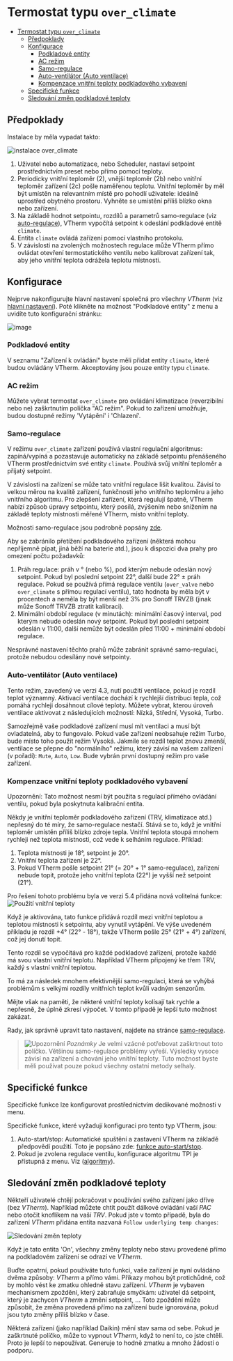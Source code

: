 # Termostat typu `over_climate`

- [Termostat typu `over_climate`](#termostat-typu-over_climate)
  - [Předpoklady](#předpoklady)
  - [Konfigurace](#konfigurace)
    - [Podkladové entity](#podkladové-entity)
    - [AC režim](#ac-režim)
    - [Samo-regulace](#samo-regulace)
    - [Auto-ventilátor (Auto ventilace)](#auto-ventilátor-auto-ventilace)
    - [Kompenzace vnitřní teploty podkladového vybavení](#kompenzace-vnitřní-teploty-podkladového-vybavení)
  - [Specifické funkce](#specifické-funkce)
  - [Sledování změn podkladové teploty](#sledování-změn-podkladové-teploty)

## Předpoklady

Instalace by měla vypadat takto:

![instalace `over_climate`](images/over-climate-schema.png)

1. Uživatel nebo automatizace, nebo Scheduler, nastaví setpoint prostřednictvím preset nebo přímo pomocí teploty.
2. Periodicky vnitřní teploměr (2), vnější teploměr (2b) nebo vnitřní teploměr zařízení (2c) pošle naměřenou teplotu. Vnitřní teploměr by měl být umístěn na relevantním místě pro pohodlí uživatele: ideálně uprostřed obytného prostoru. Vyhněte se umístění příliš blízko okna nebo zařízení.
3. Na základě hodnot setpointu, rozdílů a parametrů samo-regulace (viz [auto-regulace](self-regulation.md)), VTherm vypočítá setpoint k odeslání podkladové entitě `climate`.
4. Entita `climate` ovládá zařízení pomocí vlastního protokolu.
5. V závislosti na zvolených možnostech regulace může VTherm přímo ovládat otevření termostatického ventilu nebo kalibrovat zařízení tak, aby jeho vnitřní teplota odrážela teplotu místnosti.

## Konfigurace

Nejprve nakonfigurujte hlavní nastavení společná pro všechny _VTherm_ (viz [hlavní nastavení](base-attributes.md)).
Poté klikněte na možnost "Podkladové entity" z menu a uvidíte tuto konfigurační stránku:

![image](images/config-linked-entity2.png)

### Podkladové entity
V seznamu "Zařízení k ovládání" byste měli přidat entity `climate`, které budou ovládány VTherm. Akceptovány jsou pouze entity typu `climate`.

### AC režim

Můžete vybrat termostat `over_climate` pro ovládání klimatizace (reverzibilní nebo ne) zaškrtnutím políčka "AC režim". Pokud to zařízení umožňuje, budou dostupné režimy 'Vytápění' i 'Chlazení'.

### Samo-regulace

V režimu `over_climate` zařízení používá vlastní regulační algoritmus: zapíná/vypíná a pozastavuje automaticky na základě setpointu přenášeného VTherm prostřednictvím své entity `climate`. Používá svůj vnitřní teploměr a přijatý setpoint.

V závislosti na zařízení se může tato vnitřní regulace lišit kvalitou. Závisí to velkou měrou na kvalitě zařízení, funkčnosti jeho vnitřního teploměru a jeho vnitřního algoritmu. Pro zlepšení zařízení, která regulují špatně, VTherm nabízí způsob úpravy setpointu, který posílá, zvýšením nebo snížením na základě teploty místnosti měřené VTherm, místo vnitřní teploty.

Možnosti samo-regulace jsou podrobně popsány [zde](self-regulation.md).

Aby se zabránilo přetížení podkladového zařízení (některá mohou nepříjemně pípat, jiná běží na baterie atd.), jsou k dispozici dva prahy pro omezení počtu požadavků:
1. Práh regulace: práh v ° (nebo %), pod kterým nebude odeslán nový setpoint. Pokud byl poslední setpoint 22°, další bude 22° ± práh regulace. Pokud se používá přímá regulace ventilu (`over_valve` nebo `over_climate` s přímou regulací ventilu), tato hodnota by měla být v procentech a neměla by být menší než 3% pro Sonoff TRVZB (jinak může Sonoff TRVZB ztratit kalibraci).
2. Minimální období regulace (v minutách): minimální časový interval, pod kterým nebude odeslán nový setpoint. Pokud byl poslední setpoint odeslán v 11:00, další nemůže být odeslán před 11:00 + minimální období regulace.

Nesprávné nastavení těchto prahů může zabránit správné samo-regulaci, protože nebudou odesílány nové setpointy.

### Auto-ventilátor (Auto ventilace)

Tento režim, zavedený ve verzi 4.3, nutí použití ventilace, pokud je rozdíl teplot významný. Aktivací ventilace dochází k rychlejší distribuci tepla, což pomáhá rychleji dosáhnout cílové teploty.
Můžete vybrat, kterou úroveň ventilace aktivovat z následujících možností: Nízká, Střední, Vysoká, Turbo.

Samozřejmě vaše podkladové zařízení musí mít ventilaci a musí být ovladatelná, aby to fungovalo. Pokud vaše zařízení neobsahuje režim Turbo, bude místo toho použit režim Vysoká. Jakmile se rozdíl teplot znovu zmenší, ventilace se přepne do "normálního" režimu, který závisí na vašem zařízení (v pořadí): `Mute`, `Auto`, `Low`. Bude vybrán první dostupný režim pro vaše zařízení.

### Kompenzace vnitřní teploty podkladového vybavení

Upozornění: Tato možnost nesmí být použita s regulací přímého ovládání ventilu, pokud byla poskytnuta kalibrační entita.

Někdy je vnitřní teploměr podkladového zařízení (TRV, klimatizace atd.) nepřesný do té míry, že samo-regulace nestačí. Stává se to, když je vnitřní teploměr umístěn příliš blízko zdroje tepla. Vnitřní teplota stoupá mnohem rychleji než teplota místnosti, což vede k selháním regulace.
Příklad:
1. Teplota místnosti je 18°, setpoint je 20°.
2. Vnitřní teplota zařízení je 22°.
3. Pokud VTherm pošle setpoint 21° (= 20° + 1° samo-regulace), zařízení nebude topit, protože jeho vnitřní teplota (22°) je vyšší než setpoint (21°).

Pro řešení tohoto problému byla ve verzi 5.4 přidána nová volitelná funkce: ![Použití vnitřní teploty](images/config-use-internal-temp.png)

Když je aktivována, tato funkce přidává rozdíl mezi vnitřní teplotou a teplotou místnosti k setpointu, aby vynutil vytápění.
Ve výše uvedeném příkladu je rozdíl +4° (22° - 18°), takže VTherm pošle 25° (21° + 4°) zařízení, což jej donutí topit.

Tento rozdíl se vypočítává pro každé podkladové zařízení, protože každé má svou vlastní vnitřní teplotu. Například VTherm připojený ke třem TRV, každý s vlastní vnitřní teplotou.

To má za následek mnohem efektivnější samo-regulaci, která se vyhýbá problémům s velkými rozdíly vnitřních teplot kvůli vadným senzorům.

Mějte však na paměti, že některé vnitřní teploty kolísají tak rychle a nepřesně, že úplně zkresí výpočet. V tomto případě je lepší tuto možnost zakázat.

Rady, jak správně upravit tato nastavení, najdete na stránce [samo-regulace](self-regulation.md).

> ![Upozornění](images/tips.png) _*Poznámky*_
> Je velmi vzácné potřebovat zaškrtnout toto políčko. Většinou samo-regulace problémy vyřeší. Výsledky vysoce závisí na zařízení a chování jeho vnitřní teploty.
> Tuto možnost byste měli používat pouze pokud všechny ostatní metody selhaly.

## Specifické funkce

Specifické funkce lze konfigurovat prostřednictvím dedikované možnosti v menu.

Specifické funkce, které vyžadují konfiguraci pro tento typ VTherm, jsou:
1. Auto-start/stop: Automatické spuštění a zastavení VTherm na základě předpovědí použití. Toto je popsáno zde: [funkce auto-start/stop](feature-auto-start-stop.md).
2. Pokud je zvolena regulace ventilu, konfigurace algoritmu TPI je přístupná z menu. Viz ([algoritmy](algorithms.md)).

## Sledování změn podkladové teploty

Někteří uživatelé chtějí pokračovat v používání svého zařízení jako dříve (bez _VTherm_). Například můžete chtít použít dálkové ovládání vaší _PAC_ nebo otočit knoflíkem na vaší _TRV_.
Pokud jste v tomto případě, byla do zařízení _VTherm_ přidána entita nazvaná `Follow underlying temp changes`:

![Sledování změn teploty](images/entity-follow-under-temp-change.png)

Když je tato entita 'On', všechny změny teploty nebo stavu provedené přímo na podkladovém zařízení se odrazí ve _VTherm_.

Buďte opatrní, pokud používáte tuto funkci, vaše zařízení je nyní ovládáno dvěma způsoby: _VTherm_ a přímo vámi. Příkazy mohou být protichůdné, což by mohlo vést ke zmatku ohledně stavu zařízení. _VTherm_ je vybaven mechanismem zpoždění, který zabraňuje smyčkám: uživatel dá setpoint, který je zachycen _VTherm_ a změní setpoint, ... Toto zpoždění může způsobit, že změna provedená přímo na zařízení bude ignorována, pokud jsou tyto změny příliš blízko v čase.

Některá zařízení (jako například Daikin) mění stav sama od sebe. Pokud je zaškrtnuté políčko, může to vypnout _VTherm_, když to není to, co jste chtěli.
Proto je lepší to nepoužívat. Generuje to hodně zmatku a mnoho žádostí o podporu.
